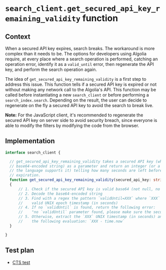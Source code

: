 # `search_client.get_secured_api_key_remaining_validity` function

## Context

When a secured API key expires, search breaks. The workaround is more complex
than it needs to be. The options for developers using Algolia require, at every
place where a search operation is performed, catching an operation error,
identify it as a `valid_until` error, then regenerate the API key, and perform
the search operation again.

The idea of `get_secured_api_key_remaining_validity` is a first step to address
this issue. This function tells if a secured API key is expired or not without
making any network call to the Algolia's API. This function may be called
before instantiating a new `search_client` or before performing a
`search_index.search`. Depending on the result, the user can decide to
regenerate on the fly a secured API key to avoid the search to break live.

**Note:** For the JavaScript client, it's recommended to regenerate the secured
API key on server side to avoid security breach, since everyone is able to
modify the filters by modifying the code from the browser.

## Implementation

```ts
interface search_client {

  // get_secured_api_key_remaining_validity takes a secured API key (which is a
  // base64-encoded string) as a parameter and return an integer (or a duration if
  // the language supports it) telling how many seconds are left before the key
  // expiration.
  function get_secured_api_key_remaining_validity(secured_api_key: string) return int // or a duration if the language supports it
  {
      // 1. Check if the secured API key is valid base64 (not null, no whitespace, etc.)
      // 2. Decode the base64-encoded string
      // 3. Find with a regex the pattern `validUntil=XXX` where `XXX` is a
      //    valid UNIX epoch timestamp (in seconds)
      // 4. If no `validUntil` is found, return the following error:
      //    "no `validUntil` parameter found, please make sure the secured API key has one"
      // 5. Otherwise, extract the `XXX` UNIX timestamp (in seconds) and return
      //    the following evaluation: `XXX - time.now`
  }

}
```

## Test plan

 - [CTS test](../common-test-suite#expired-secured-api-keys)
